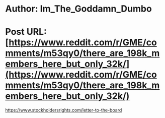 # Author: Im_The_Goddamn_Dumbo
# Post URL: [https://www.reddit.com/r/GME/comments/m53qy0/there_are_198k_members_here_but_only_32k/](https://www.reddit.com/r/GME/comments/m53qy0/there_are_198k_members_here_but_only_32k/)


https://www.stockholdersrights.com/letter-to-the-board